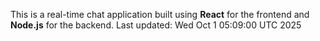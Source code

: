 This is a real-time chat application built using **React** for the frontend and **Node.js** for the backend.
Last updated: Wed Oct  1 05:09:00 UTC 2025
